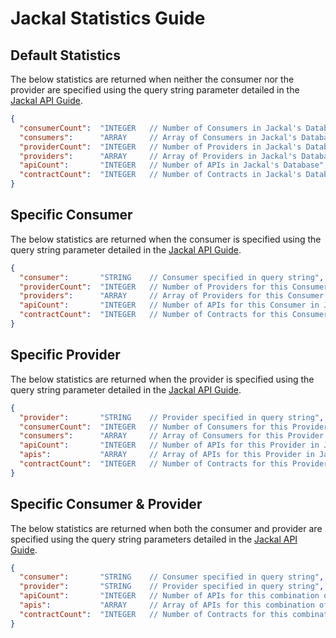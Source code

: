 # Jackal Statistics Guide

## Default Statistics

The below statistics are returned when neither the consumer nor the provider are specified using the query string parameter detailed in the [Jackal API Guide](https://github.com/findmypast-oss/jackal/blob/master/docs/api.md).

```json
{
  "consumerCount":  "INTEGER   // Number of Consumers in Jackal's Database",
  "consumers":      "ARRAY     // Array of Consumers in Jackal's Database",
  "providerCount":  "INTEGER   // Number of Providers in Jackal's Database",
  "providers":      "ARRAY     // Array of Providers in Jackal's Database",
  "apiCount":       "INTEGER   // Number of APIs in Jackal's Database",
  "contractCount":  "INTEGER   // Number of Contracts in Jackal's Database"
}
```

## Specific Consumer

The below statistics are returned when the consumer is specified using the query string parameter detailed in the [Jackal API Guide](https://github.com/findmypast-oss/jackal/blob/master/docs/api.md).

```json
{
  "consumer":       "STRING    // Consumer specified in query string",
  "providerCount":  "INTEGER   // Number of Providers for this Consumer in Jackal's Database",
  "providers":      "ARRAY     // Array of Providers for this Consumer in Jackal's Database",
  "apiCount":       "INTEGER   // Number of APIs for this Consumer in Jackal's Database",
  "contractCount":  "INTEGER   // Number of Contracts for this Consumer in Jackal's Database"
}
```

## Specific Provider

The below statistics are returned when the provider is specified using the query string parameter detailed in the [Jackal API Guide](https://github.com/findmypast-oss/jackal/blob/master/docs/api.md).

```json
{
  "provider":       "STRING    // Provider specified in query string",
  "consumerCount":  "INTEGER   // Number of Consumers for this Provider in Jackal's Database",
  "consumers":      "ARRAY     // Array of Consumers for this Provider in Jackal's Database",
  "apiCount":       "INTEGER   // Number of APIs for this Provider in Jackal's Database",
  "apis":           "ARRAY     // Array of APIs for this Provider in Jackal's Database",
  "contractCount":  "INTEGER   // Number of Contracts for this Provider in Jackal's Database"
}
```

## Specific Consumer & Provider

The below statistics are returned when both the consumer and provider are specified using the query string parameters detailed in the [Jackal API Guide](https://github.com/findmypast-oss/jackal/blob/master/docs/api.md).

```json
{
  "consumer":       "STRING    // Consumer specified in query string",
  "provider":       "STRING    // Provider specified in query string",
  "apiCount":       "INTEGER   // Number of APIs for this combination of Consumer and Provider in Jackal's Database",
  "apis":           "ARRAY     // Array of APIs for this combination of Consumer and Provider in Jackal's Database",
  "contractCount":  "INTEGER   // Number of Contracts for this combination of Consumer and Provider in Jackal's Database"
}
```
